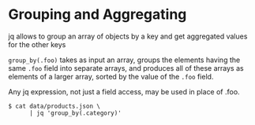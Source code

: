 Grouping and Aggregating
========================================

jq allows to group an array of objects by a key and get aggregated values for the other keys

`group_by(.foo)` takes as input an array, groups the elements having the same `.foo` field into separate arrays, and produces all of these arrays as elements of a larger array, sorted by the value of the `.foo` field.

Any jq expression, not just a field access, may be used in place of .foo.

```
$ cat data/products.json \
      | jq 'group_by(.category)'
```
